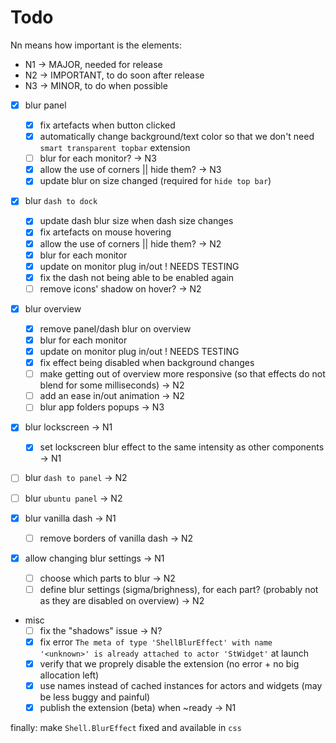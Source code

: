 # Todo

Nn means how important is the elements:

- N1 -> MAJOR, needed for release
- N2 -> IMPORTANT, to do soon after release
- N3 -> MINOR, to do when possible

- [x] blur panel
  - [x] fix artefacts when button clicked
  - [x] automatically change background/text color so that we don't need `smart transparent topbar` extension
  - [ ] blur for each monitor?  -> N3
  - [x] allow the use of corners || hide them?  -> N3
  - [x] update blur on size changed (required for `hide top bar`)

- [x] blur `dash to dock`
  - [x] update dash blur size when dash size changes
  - [x] fix artefacts on mouse hovering
  - [x] allow the use of corners || hide them?  -> N2
  - [x] blur for each monitor
  - [x] update on monitor plug in/out ! NEEDS TESTING
  - [x] fix the dash not being able to be enabled again
  - [ ] remove icons' shadow on hover?  -> N2

- [x] blur overview
  - [x] remove panel/dash blur on overview
  - [x] blur for each monitor
  - [x] update on monitor plug in/out ! NEEDS TESTING
  - [x] fix effect being disabled when background changes
  - [ ] make getting out of overview more responsive (so that effects do not blend for some milliseconds) -> N2
  - [ ] add an ease in/out animation  -> N2
  - [ ] blur app folders popups -> N3

- [x] blur lockscreen -> N1
  - [x] set lockscreen blur effect to the same intensity as other components  -> N1

- [ ] blur `dash to panel`  -> N2

- [ ] blur `ubuntu panel` -> N2

- [x] blur vanilla dash -> N1
  - [ ] remove borders of vanilla dash  -> N2

- [x] allow changing blur settings  -> N1
  - [ ] choose which parts to blur  -> N2
  - [ ] define blur settings (sigma/brighness), for each part? (probably not as they are disabled on overview)  -> N2

- misc
  - [ ] fix the "shadows" issue -> N?
  - [x] fix error `The meta of type 'ShellBlurEffect' with name '<unknown>' is already attached to actor 'StWidget'` at launch
  - [x] verify that we proprely disable the extension (no error + no big allocation left)
  - [x] use names instead of cached instances for actors and widgets (may be less buggy and painful)
  - [x] publish the extension (beta) when ~ready  -> N1

finally: make `Shell.BlurEffect` fixed and available in `css`

